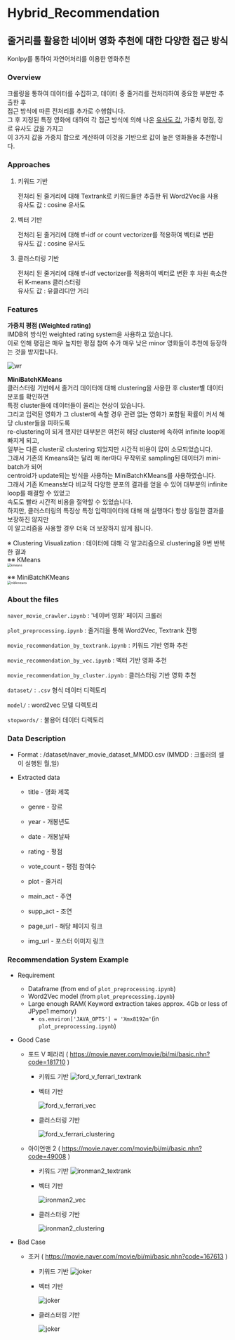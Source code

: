 # Hybrid_Recommendation

<h2> 줄거리를 활용한 네이버 영화 추천에 대한 다양한 접근 방식</h2>

Konlpy를 통하여 자연어처리를 이용한 영화추천

<h3>Overview</h3>

크롤링을 통하여 데이터를 수집하고, 데이터 중 줄거리를 전처리하여 중요한 부분만 추출한 후<br>
접근 방식에 따른 전처리를 추가로 수행합니다.<br>
그 후 지정된 특정 영화에 대하여 각 접근 방식에 의해 나온 <u>유사도 값</u>, 가중치 평점, 장르 유사도 값을 가지고<br>
이 3가지 값을 가중치 합으로 계산하여 이것을 기반으로 값이 높은 영화들을 추천합니다.<br>



### Approaches

1. 키워드 기반

   전처리 된 줄거리에 대해 Textrank로 키워드들만 추출한 뒤 Word2Vec을 사용<br>
   유사도 값 : cosine 유사도<br>

2. 벡터 기반

   전처리 된 줄거리에 대해 tf-idf or count vectorizer를 적용하여 벡터로 변환<br>
   유사도 값 : cosine 유사도<br>

3. 클러스터링 기반

   전처리 된 줄거리에 대해 tf-idf vectorizer를 적용하여 벡터로 변환 후 차원 축소한 뒤 K-means 클러스터링<br>
   유사도 값 : 유클리디안 거리<br>



### Features

**가중치 평점 (Weighted rating)**<br>
IMDB의 방식인 weighted rating system을 사용하고 있습니다.<br>
이로 인해 평점은 매우 높지만 평점 참여 수가 매우 낮은 minor 영화들이 추천에 등장하는 것을 방지합니다.<br>

![wr](./readme/wr.JPG)

**MiniBatchKMeans**<br>
클러스터링 기반에서 줄거리 데이터에 대해 clustering을 사용한 후 cluster별 데이터 분포를 확인하면<br>
특정 cluster들에 데이터들이 쏠리는 현상이 있습니다.<br>
그리고 입력된 영화가 그 cluster에 속할 경우 관련 없는 영화가 포함될 확률이 커서 해당 cluster들을 피하도록<br>
re-clustering이 되게 했지만 대부분은 여전히 해당 cluster에 속하여 infinite loop에 빠지게 되고,<br>
일부는 다른 cluster로 clustering 되었지만 시간적 비용이 많이 소모되었습니다.<br>
그래서 기존의 Kmeans와는 달리 매 iter마다 무작위로 sampling된 데이터가 mini-batch가 되어<br>
centroid가 update되는 방식을 사용하는 MiniBatchKMeans를 사용하였습니다.<br>
그래서 기존 Kmeans보다 비교적 다양한 분포의 결과를 얻을 수 있어 대부분의 infinite loop를 해결할 수 있었고<br>
속도도 빨라 시간적 비용을 절약할 수 있었습니다.<br>
하지만, 클러스터링의 특징상 특정 입력데이터에 대해 매 실행마다 항상 동일한 결과를 보장하진 않지만<br>
이 알고리즘을 사용할 경우 더욱 더 보장하지 않게 됩니다.<br>

※ Clustering Visualization : 데이터에 대해 각 알고리즘으로 clustering을 9번 반복한 결과<br>
※※ KMeans<br>
<img src="./readme/kmeans.png" alt="kmeans" style="zoom: 50%;" />

※※ MiniBatchKMeans<br>
<img src="./readme/minibatch_kmeans.png" alt="mbkmeans" style="zoom:50%;" />



<h3>About the files</h3>

<code>naver_movie_crawler.ipynb</code> : '네이버 영화' 페이지 크롤러

<code>plot_preprocessing.ipynb</code> : 줄거리을 통해 Word2Vec, Textrank 진행

<code>movie_recommendation_by_textrank.ipynb</code> : 키워드 기반 영화 추천

<code>movie_recommendation_by_vec.ipynb</code> : 벡터 기반 영화 추천

<code>movie_recommendation_by_cluster.ipynb</code> : 클러스터링 기반 영화 추천

<code>dataset/</code> : <code>.csv</code> 형식 데이터 디렉토리

<code>model/</code> : word2vec 모델 디렉토리

<code>stopwords/</code> : 불용어 데이터 디렉토리



<h3>Data Description</h3>

- Format : /dataset/naver_movie_dataset_MMDD.csv (MMDD : 크롤러의 셀이 실행된 월,일)

- Extracted data

  - title - 영화 제목

  - genre - 장르

  - year - 개봉년도

  - date - 개봉날짜

  - rating - 평점

  - vote_count - 평점 참여수

  - plot - 줄거리

  - main_act - 주연

  - supp_act - 조연

  - page_url - 해당 페이지 링크

  - img_url - 포스터 이미지 링크

    

<h3>Recommendation System Example</h3>

- Requirement

  - Dataframe (from end of <code>plot_preprocessing.ipynb</code>)
  - Word2Vec model (from <code>plot_preprocessing.ipynb</code>)
  - Large enough RAM( Keyword extraction takes approx. 4Gb or less of JPype1 memory)
    - <code>os.environ['JAVA_OPTS'] = 'Xmx8192m'</code>(in <code>plot_preprocessing.ipynb</code>)

- Good Case

  - 포드 V 페라리 ( https://movie.naver.com/movie/bi/mi/basic.nhn?code=181710 )

    - 키워드 기반
      ![ford_v_ferrari_textrank](./readme/ford_v_ferrari_textrank.JPG)

    - 벡터 기반
    
      ![ford_v_ferrari_vec](./readme/ford_v_ferrari_vec.JPG)
      
    - 클러스터링 기반
    
      ![ford_v_ferrari_clustering](./readme/ford_v_ferrari_clustering.JPG)

    

  - 아이언맨 2 ( https://movie.naver.com/movie/bi/mi/basic.nhn?code=49008 )

    - 키워드 기반
      ![ironman2_textrank](./readme/ironman2_textrank.JPG)

    - 벡터 기반
    
      ![ironman2_vec](./readme/ironman2_vec.JPG)
      
    - 클러스터링 기반
    
      ![ironman2_clustering](./readme/ironman2_clustering.JPG)
      

- Bad Case

  - 조커 ( https://movie.naver.com/movie/bi/mi/basic.nhn?code=167613 )
  
    - 키워드 기반
      ![joker](./readme/joker_textrank.JPG)
      
    - 벡터 기반
    
      ![joker](./readme/joker_vec.JPG)
      
    - 클러스터링 기반
    
      ![joker](./readme/joker_clustering.JPG)
